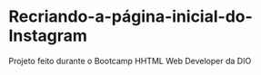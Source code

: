 # Recriando-a-página-inicial-do-Instagram
 Projeto feito durante o Bootcamp HHTML Web Developer da DIO
